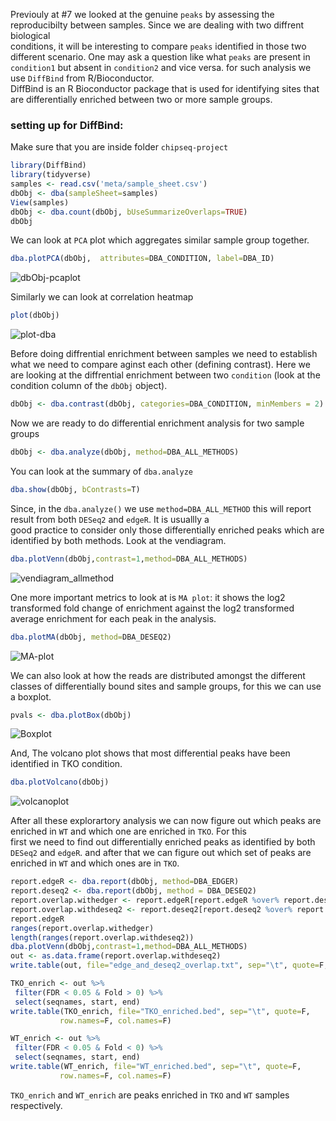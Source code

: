 Previouly at #7 we looked at the genuine `peaks` by assessing the reproducibilty between samples. Since we are dealing with two diffrent biological  
conditions, it will be interesting to compare `peaks` identified in those two different scenario. One may ask a question like what `peaks` are present in `condition1` but absent in `condition2` and vice versa. for such analysis we use `DiffBind` from R/Bioconductor.  
DiffBind is an R Bioconductor package that is used for identifying sites that are differentially enriched between two or more sample groups.  
### setting up for DiffBind:  
Make sure that you are inside folder `chipseq-project`  

```R
library(DiffBind)
library(tidyverse)
samples <- read.csv('meta/sample_sheet.csv')
dbObj <- dba(sampleSheet=samples)
View(samples)
dbObj <- dba.count(dbObj, bUseSummarizeOverlaps=TRUE)
dbObj
```

We can look at `PCA` plot which aggregates similar sample group together.  
```R
dba.plotPCA(dbObj,  attributes=DBA_CONDITION, label=DBA_ID)

```
![dbObj-pcaplot](https://user-images.githubusercontent.com/85447250/169583690-a7cb8d4b-f4af-47f1-b9b3-13c9912fc2f8.png)


Similarly we can look at correlation heatmap  
```R
plot(dbObj)
```
![plot-dba](https://user-images.githubusercontent.com/85447250/169584171-359428ec-574d-45db-843f-e3957e4dcab8.png)

Before doing diffrential enrichment between samples we need to establish what we need to compare aginst each other (defining contrast). Here we are looking at the diffrential enrichment between two `condition` (look at the condition column of the `dbObj` object).  
```R
dbObj <- dba.contrast(dbObj, categories=DBA_CONDITION, minMembers = 2)
```
Now we are ready to do differential enrichment analysis for two sample groups
```R
dbObj <- dba.analyze(dbObj, method=DBA_ALL_METHODS)
```
You can look at the summary of `dba.analyze`
```R
dba.show(dbObj, bContrasts=T)	
```
Since, in the `dba.analyze()` we use `method=DBA_ALL_METHOD` this will report result from both `DESeq2` and `edgeR`. It is usuallly a  
good practice to consider only those differentially enriched peaks which are identified by both methods. Look at the vendiagram.  
```R
dba.plotVenn(dbObj,contrast=1,method=DBA_ALL_METHODS)
```
![vendiagram_allmethod](https://user-images.githubusercontent.com/85447250/169598496-b48f0a97-c046-469e-8896-d43409d770a7.png)

One more important metrics to look at is `MA plot`: it shows the log2 transformed fold change of enrichment against the
log2 transformed average enrichment for each peak in the analysis.  
```R
dba.plotMA(dbObj, method=DBA_DESEQ2)
```
![MA-plot](https://user-images.githubusercontent.com/85447250/169599274-6d64b299-39d2-4ca6-8d4a-8bae514404ea.png)

We can also look at how the reads are distributed amongst the different classes of differentially bound sites and sample groups, for this we can use a boxplot.
```R
pvals <- dba.plotBox(dbObj)
```
![Boxplot](https://user-images.githubusercontent.com/85447250/169599679-1044bd20-f454-4acf-a0b5-8b453cad73a9.png)
 
 And, The volcano plot shows that most differential peaks have been identified in TKO condition.  
 ```R
 dba.plotVolcano(dbObj)
 ```
 ![volcanoplot](https://user-images.githubusercontent.com/85447250/169601253-caab0d9a-4256-48f9-879f-c897d0e5c281.png)
 
 After all these explorartory analysis we can now figure out which peaks are enriched in `WT` and which one are enriched in `TKO`. For this  
 first we need to find out differentially enriched peaks as identified by both `DESeq2` and `edgeR`. and after that we can figure out which set of peaks are enriched in `WT` and which ones are in `TKO`.  
 
 ```R
 report.edgeR <- dba.report(dbObj, method=DBA_EDGER)
report.deseq2 <- dba.report(dbObj, method = DBA_DESEQ2)
report.overlap.withedger <- report.edgeR[report.edgeR %over% report.deseq2,]
report.overlap.withdeseq2 <- report.deseq2[report.deseq2 %over% report.edgeR,]
report.edgeR
ranges(report.overlap.withedger)
length(ranges(report.overlap.withdeseq2))
dba.plotVenn(dbObj,contrast=1,method=DBA_ALL_METHODS)
out <- as.data.frame(report.overlap.withdeseq2)
write.table(out, file="edge_and_deseq2_overlap.txt", sep="\t", quote=F, row.names=F)

TKO_enrich <- out %>% 
  filter(FDR < 0.05 & Fold > 0) %>% 
  select(seqnames, start, end)
write.table(TKO_enrich, file="TKO_enriched.bed", sep="\t", quote=F, 
            row.names=F, col.names=F)

WT_enrich <- out %>% 
  filter(FDR < 0.05 & Fold < 0) %>% 
  select(seqnames, start, end)
write.table(WT_enrich, file="WT_enriched.bed", sep="\t", quote=F, 
            row.names=F, col.names=F)
```

`TKO_enrich` and `WT_enrich` are peaks enriched in `TKO` and `WT` samples respectively.  









